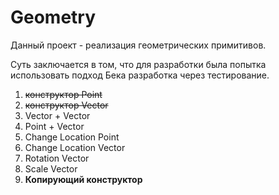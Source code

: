 # Geometry
Данный проект - реализация геометрических примитивов.

Суть заключается в том, что для разработки была попытка использовать подход Бека разработка через тестирование.

1. ~~конструктор Point~~
2. ~~конструктор Vector~~
3. Vector + Vector
4. Point + Vector
5. Change Location Point
6. Change Location Vector
7. Rotation Vector
8. Scale Vector
9. **Копирующий конструктор**
